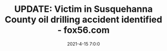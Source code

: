 ---
"title": "UPDATE: Victim in Susquehanna County oil drilling accident identified - fox56.com"
"date": "2021-4-15 7:0:0"
"feed_name": "GOOGLENEWSDRILLING"
"feed_website": "https://news.google.com/search?q=drilling%2Bincident&hl=en-US&gl=US&ceid=US:en"
"feed_rss": "https://news.google.com/rss/search?q=drilling%2Bincident&hl=en-US&gl=US&ceid=US:en"
"link": "https://fox56.com/news/local/death-of-gas-drilling-worker-injured-in-pennsylvania-probed"
"file": "_posts/2021-1-1-f4a4ad78ce26b8ac7bf2a471d54b200afa182700.md"
"accident": "1"
"drilling": "0"
---